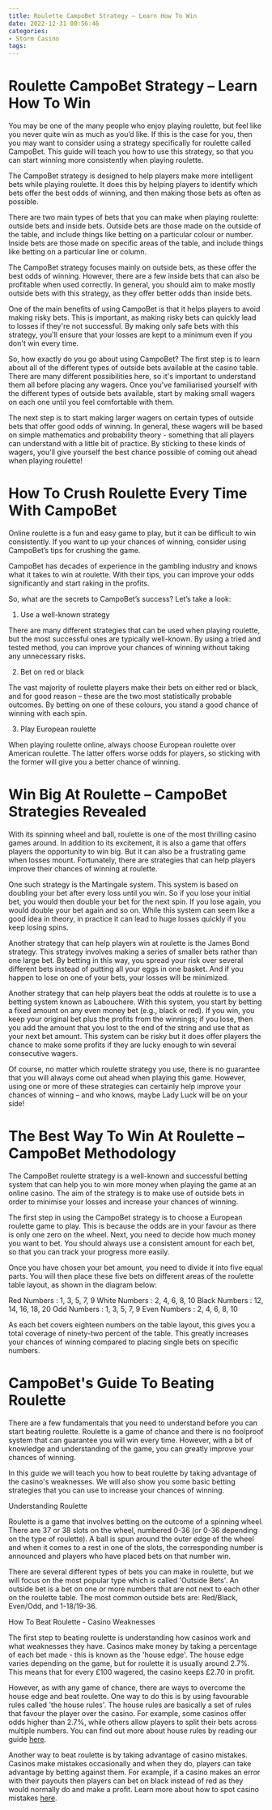 ```yaml
---
title: Roulette CampoBet Strategy – Learn How To Win
date: 2022-12-31 00:56:46
categories:
- Storm Casino
tags:
---
```



#  Roulette CampoBet Strategy – Learn How To Win

You may be one of the many people who enjoy playing roulette, but feel like you never quite win as much as you’d like. If this is the case for you, then you may want to consider using a strategy specifically for roulette called CampoBet. This guide will teach you how to use this strategy, so that you can start winning more consistently when playing roulette.

The CampoBet strategy is designed to help players make more intelligent bets while playing roulette. It does this by helping players to identify which bets offer the best odds of winning, and then making those bets as often as possible.

There are two main types of bets that you can make when playing roulette: outside bets and inside bets. Outside bets are those made on the outside of the table, and include things like betting on a particular colour or number. Inside bets are those made on specific areas of the table, and include things like betting on a particular line or column.

The CampoBet strategy focuses mainly on outside bets, as these offer the best odds of winning. However, there are a few inside bets that can also be profitable when used correctly. In general, you should aim to make mostly outside bets with this strategy, as they offer better odds than inside bets.

One of the main benefits of using CampoBet is that it helps players to avoid making risky bets. This is important, as making risky bets can quickly lead to losses if they're not successful. By making only safe bets with this strategy, you'll ensure that your losses are kept to a minimum even if you don't win every time.

So, how exactly do you go about using CampoBet? The first step is to learn about all of the different types of outside bets available at the casino table. There are many different possibilities here, so it's important to understand them all before placing any wagers. Once you've familiarised yourself with the different types of outside bets available, start by making small wagers on each one until you feel comfortable with them.

The next step is to start making larger wagers on certain types of outside bets that offer good odds of winning. In general, these wagers will be based on simple mathematics and probability theory - something that all players can understand with a little bit of practice. By sticking to these kinds of wagers, you'll give yourself the best chance possible of coming out ahead when playing roulette!

#  How To Crush Roulette Every Time With CampoBet

Online roulette is a fun and easy game to play, but it can be difficult to win consistently. If you want to up your chances of winning, consider using CampoBet’s tips for crushing the game.

CampoBet has decades of experience in the gambling industry and knows what it takes to win at roulette. With their tips, you can improve your odds significantly and start raking in the profits.

So, what are the secrets to CampoBet’s success? Let’s take a look:

1) Use a well-known strategy

There are many different strategies that can be used when playing roulette, but the most successful ones are typically well-known. By using a tried and tested method, you can improve your chances of winning without taking any unnecessary risks.

2) Bet on red or black

The vast majority of roulette players make their bets on either red or black, and for good reason – these are the two most statistically probable outcomes. By betting on one of these colours, you stand a good chance of winning with each spin.

3) Play European roulette

When playing roulette online, always choose European roulette over American roulette. The latter offers worse odds for players, so sticking with the former will give you a better chance of winning.

#  Win Big At Roulette – CampoBet Strategies Revealed

With its spinning wheel and ball, roulette is one of the most thrilling casino games around.  In addition to its excitement, it is also a game that offers players the opportunity to win big. But it can also be a frustrating game when losses mount. Fortunately, there are strategies that can help players improve their chances of winning at roulette.

One such strategy is the Martingale system. This system is based on doubling your bet after every loss until you win. So if you lose your initial bet, you would then double your bet for the next spin. If you lose again, you would double your bet again and so on. While this system can seem like a good idea in theory, in practice it can lead to huge losses quickly if you keep losing spins.

Another strategy that can help players win at roulette is the James Bond strategy. This strategy involves making a series of smaller bets rather than one large bet. By betting in this way, you spread your risk over several different bets instead of putting all your eggs in one basket. And if you happen to lose on one of your bets, your losses will be minimized.

Another strategy that can help players beat the odds at roulette is to use a betting system known as Labouchere. With this system, you start by betting a fixed amount on any even money bet (e.g., black or red). If you win, you keep your original bet plus the profits from the winnings; if you lose, then you add the amount that you lost to the end of the string and use that as your next bet amount. This system can be risky but it does offer players the chance to make some profits if they are lucky enough to win several consecutive wagers.

Of course, no matter which roulette strategy you use, there is no guarantee that you will always come out ahead when playing this game. However, using one or more of these strategies can certainly help improve your chances of winning – and who knows, maybe Lady Luck will be on your side!

#  The Best Way To Win At Roulette – CampoBet Methodology

The CampoBet roulette strategy is a well-known and successful betting system that can help you to win more money when playing the game at an online casino. The aim of the strategy is to make use of outside bets in order to minimise your losses and increase your chances of winning.

The first step in using the CampoBet strategy is to choose a European roulette game to play. This is because the odds are in your favour as there is only one zero on the wheel. Next, you need to decide how much money you want to bet. You should always use a consistent amount for each bet, so that you can track your progress more easily.

Once you have chosen your bet amount, you need to divide it into five equal parts. You will then place these five bets on different areas of the roulette table layout, as shown in the diagram below:

Red Numbers : 1, 3, 5, 7, 9
 White Numbers : 2, 4, 6, 8, 10
 Black Numbers : 12, 14, 16, 18, 20
 Odd Numbers : 1, 3, 5, 7, 9
 Even Numbers : 2, 4, 6, 8, 10

As each bet covers eighteen numbers on the table layout, this gives you a total coverage of ninety-two percent of the table. This greatly increases your chances of winning compared to placing single bets on specific numbers.

#  CampoBet's Guide To Beating Roulette

There are a few fundamentals that you need to understand before you can start beating roulette. Roulette is a game of chance and there is no foolproof system that can guarantee you will win every time. However, with a bit of knowledge and understanding of the game, you can greatly improve your chances of winning.

In this guide we will teach you how to beat roulette by taking advantage of the casino's weaknesses. We will also show you some basic betting strategies that you can use to increase your chances of winning.

Understanding Roulette

Roulette is a game that involves betting on the outcome of a spinning wheel. There are 37 or 38 slots on the wheel, numbered 0-36 (or 0-36 depending on the type of roulette). A ball is spun around the outer edge of the wheel and when it comes to a rest in one of the slots, the corresponding number is announced and players who have placed bets on that number win.

There are several different types of bets you can make in roulette, but we will focus on the most popular type which is called 'Outside Bets'. An outside bet is a bet on one or more numbers that are not next to each other on the roulette table. The most common outside bets are: Red/Black, Even/Odd, and 1-18/19-36.

How To Beat Roulette - Casino Weaknesses

The first step to beating roulette is understanding how casinos work and what weaknesses they have. Casinos make money by taking a percentage of each bet made - this is known as the 'house edge'. The house edge varies depending on the game, but for roulette it is usually around 2.7%. This means that for every £100 wagered, the casino keeps £2.70 in profit.

However, as with any game of chance, there are ways to overcome the house edge and beat roulette. One way to do this is by using favourable rules called 'the house rules'. The house rules are basically a set of rules that favour the player over the casino. For example, some casinos offer odds higher than 2.7%, while others allow players to split their bets across multiple numbers. You can find out more about house rules by reading our guide [here](https://campobet.com/roulette-house-rules/).

Another way to beat roulette is by taking advantage of casino mistakes. Casinos make mistakes occasionally and when they do, players can take advantage by betting against them. For example, if a casino makes an error with their payouts then players can bet on black instead of red as they would normally do and make a profit. Learn more about how to spot casino mistakes [here](https://campobet.com/casino-mistakes/).